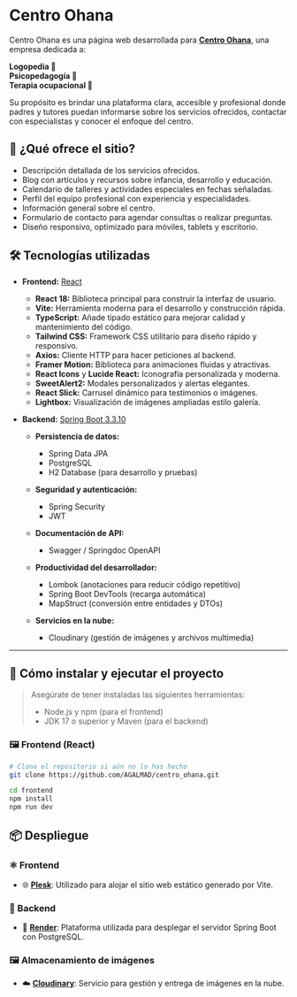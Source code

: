# Centro Ohana

Centro Ohana es una página web desarrollada para **[Centro Ohana](https://www.instagram.com/centro_ohana/)**, una empresa dedicada a:  
  
**Logopedia 👄**  
**Psicopedagogía 🧠**  
**Terapia ocupacional 👣**  
  
Su propósito es brindar una plataforma clara, accesible y profesional donde padres y tutores puedan informarse sobre los servicios ofrecidos, contactar con especialistas y conocer el enfoque del centro.

## 🧠 ¿Qué ofrece el sitio?

- Descripción detallada de los servicios ofrecidos.
- Blog con artículos y recursos sobre infancia, desarrollo y educación.
- Calendario de talleres y actividades especiales en fechas señaladas.
- Perfil del equipo profesional con experiencia y especialidades.
- Información general sobre el centro.
- Formulario de contacto para agendar consultas o realizar preguntas.
- Diseño responsivo, optimizado para móviles, tablets y escritorio.

## 🛠️ Tecnologías utilizadas

- **Frontend:** [React](https://reactjs.org/)
  
  - **React 18:** Biblioteca principal para construir la interfaz de usuario.
  - **Vite:** Herramienta moderna para el desarrollo y construcción rápida.
  - **TypeScript:** Añade tipado estático para mejorar calidad y mantenimiento del código.
  - **Tailwind CSS:** Framework CSS utilitario para diseño rápido y responsivo.
  - **Axios:** Cliente HTTP para hacer peticiones al backend.
  - **Framer Motion:** Biblioteca para animaciones fluidas y atractivas.
  - **React Icons** y **Lucide React:** Iconografía personalizada y moderna.
  - **SweetAlert2:** Modales personalizados y alertas elegantes.
  - **React Slick:** Carrusel dinámico para testimonios o imágenes.
  - **Lightbox:** Visualización de imágenes ampliadas estilo galería.

- **Backend:** [Spring Boot 3.3.10](https://spring.io/projects/spring-boot)

  - **Persistencia de datos:**
    - Spring Data JPA
    - PostgreSQL
    - H2 Database (para desarrollo y pruebas)

  - **Seguridad y autenticación:**
    - Spring Security
    - JWT

  - **Documentación de API:**
    - Swagger / Springdoc OpenAPI

  - **Productividad del desarrollador:**
    - Lombok (anotaciones para reducir código repetitivo)
    - Spring Boot DevTools (recarga automática)
    - MapStruct (conversión entre entidades y DTOs)

  - **Servicios en la nube:**
    - Cloudinary (gestión de imágenes y archivos multimedia)

---

## 🚀 Cómo instalar y ejecutar el proyecto

> Asegúrate de tener instaladas las siguientes herramientas:
> - Node.js y npm (para el frontend)
> - JDK 17 o superior y Maven (para el backend)

### 🖼️ Frontend (React)

```bash
# Clona el repositorio si aún no lo has hecho
git clone https://github.com/AGALMAD/centro_ohana.git

cd frontend
npm install
npm run dev
```

## 📦 Despliegue

### ⚛️ Frontend
- 🌐 **[Plesk](https://www.plesk.com/)**: Utilizado para alojar el sitio web estático generado por Vite.

### 🧠 Backend
- 🚀 **[Render](https://render.com/)**: Plataforma utilizada para desplegar el servidor Spring Boot con PostgreSQL.

### 🖼️ Almacenamiento de imágenes
- ☁️ **[Cloudinary](https://cloudinary.com/)**: Servicio para gestión y entrega de imágenes en la nube.


